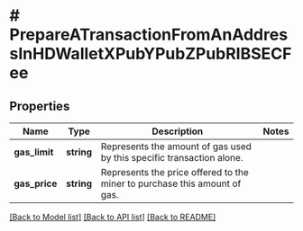 # # PrepareATransactionFromAnAddressInHDWalletXPubYPubZPubRIBSECFee

## Properties

Name | Type | Description | Notes
------------ | ------------- | ------------- | -------------
**gas_limit** | **string** | Represents the amount of gas used by this specific transaction alone. |
**gas_price** | **string** | Represents the price offered to the miner to purchase this amount of gas. |

[[Back to Model list]](../../README.md#models) [[Back to API list]](../../README.md#endpoints) [[Back to README]](../../README.md)
